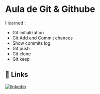 
# Aula de Git & Githube

I learned :





- Git initialization
- Git Add and Commit chances
- Show commits log.
- Git push
- Git clone
- Git keep




## 🔗 Links
[![linkedin](https://img.shields.io/badge/linkedin-0A66C2?style=for-the-badge&logo=linkedin&logoColor=white)](https://www.linkedin.com/in/jef-maeda-9a71bb268/)


